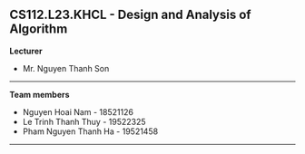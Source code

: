 CS112.L23.KHCL - Design and Analysis of Algorithm
---

**Lecturer**
- Mr. Nguyen Thanh Son

---

**Team members**
- Nguyen Hoai Nam - 18521126
- Le Trinh Thanh Thuy - 19522325
- Pham Nguyen Thanh Ha - 19521458

---

